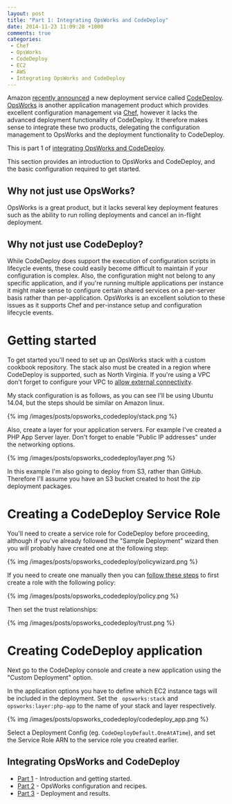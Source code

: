 ```yaml
---
layout: post
title: "Part 1: Integrating OpsWorks and CodeDeploy"
date: 2014-11-23 11:09:28 +1000
comments: true
categories:
 - Chef
 - OpsWorks
 - CodeDeploy
 - EC2
 - AWS
 - Integrating OpsWorks and CodeDeploy
---
```


Amazon [recently announced](http://aws.amazon.com/blogs/aws/code-management-and-deployment/) a new deployment service
called [CodeDeploy](http://aws.amazon.com/codedeploy/). [OpsWorks](http://aws.amazon.com/opsworks/) is another application
 management product which provides excellent configuration management via [Chef](https://www.getchef.com/), however it
lacks the advanced deployment functionality of CodeDeploy. It therefore makes sense to integrate these two products,
delegating the configuration management to OpsWorks and the deployment functionality to CodeDeploy.

This is part 1 of [integrating OpsWorks and CodeDeploy](/blog/categories/integrating-opsworks-and-codedeploy/).

This section provides an introduction to OpsWorks and CodeDeploy, and the basic configuration required to get started.

<!-- more -->

## Why not just use OpsWorks?

OpsWorks is a great product, but it lacks several key deployment features such as the ability to run rolling
 deployments and cancel an in-flight deployment.

## Why not just use CodeDeploy?

While CodeDeploy does support the execution of configuration scripts in lifecycle events, these could easily become
 difficult to maintain if your configuration is complex. Also, the configuration might not belong to any specific
 application, and if you're running multiple applications per instance it might make sense to configure certain
 shared services on a per-server basis rather than per-application. OpsWorks is an excellent solution to these issues
 as it supports Chef and per-instance setup and configuration lifecycle events.

# Getting started

To get started you'll need to set up an OpsWorks stack with a custom cookbook repository. The stack also must be created
 in a region where CodeDeploy is supported, such as North Virginia. If you're using a VPC don't forget to configure your
  VPC to [allow external connectivity](http://docs.aws.amazon.com/opsworks/latest/userguide/workingstacks-vpc.html).

My stack configuration is as follows, as you can see I'll be using Ubuntu 14.04, but the steps should be similar on
 Amazon linux.

{% img /images/posts/opsworks_codedeploy/stack.png %}

Also, create a layer for your application servers. For example I've created a PHP App Server layer. Don't forget to
 enable "Public IP addresses" under the networking options.

{% img /images/posts/opsworks_codedeploy/layer.png %}

In this example I'm also going to deploy from S3, rather than GitHub. Therefore I'll assume you have an S3 bucket created
to host the zip deployment packages.

# Creating a CodeDeploy Service Role

You'll need to create a service role for CodeDeploy before proceeding, although if you've already followed the "Sample
Deployment" wizard then you will probably have created one at the following step:

{% img /images/posts/opsworks_codedeploy/policywizard.png %}

If you need to create one manually then you can [follow these steps](http://docs.aws.amazon.com/codedeploy/latest/userguide/how-to-create-service-role.html)
 to first create a role with the following policy:

{% img /images/posts/opsworks_codedeploy/policy.png %}

Then set the trust relationships:

{% img /images/posts/opsworks_codedeploy/trust.png %}

# Creating CodeDeploy application

Next go to the CodeDeploy console and create a new application using the "Custom Deployment" option.

In the application options you have to define which EC2 instance tags will be included in the deployment. Set the <code>
opsworks:stack</code> and <code>opsworks:layer:php-app</code> to the name of your stack and layer respectively.

{% img /images/posts/opsworks_codedeploy/codedeploy_app.png %}

Select a Deployment Config (eg. <code>CodeDeployDefault.OneAtATime</code>), and set the Service Role ARN to the service
 role you created earlier.


## Integrating OpsWorks and CodeDeploy

* [Part 1](/blog/2014/11/23/integrating-opsworks-and-codedeploy/) - Introduction and getting started.
* [Part 2](/blog/2014/11/24/part-2-integrating-opsworks-and-codedeploy/) - OpsWorks configuration and recipes.
* [Part 3](/blog/2014/11/25/part-3-integrating-opsworks-and-codedeploy/) - Deployment and results.